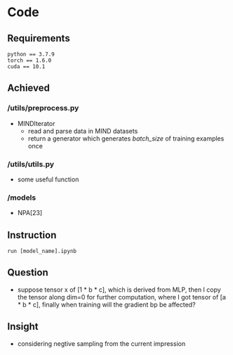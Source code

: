 # Code
## Requirements
```shell
python == 3.7.9
torch == 1.6.0
cuda == 10.1
```
## Achieved
### /utils/preprocess.py
- MINDIterator
  - read and parse data in MIND datasets
  - return a generator which generates *batch_size* of training examples once
  
### /utils/utils.py
  - some useful function

### /models
  - NPA[23]

## Instruction
```shell
run [model_name].ipynb
```

## Question
- suppose tensor x of [1 * b * c], which is derived from MLP, then I copy the tensor along dim=0 for further computation, where I got tensor of [a * b * c], finally when training will the gradient bp be affected? 

## Insight
- considering negtive sampling from the current impression 